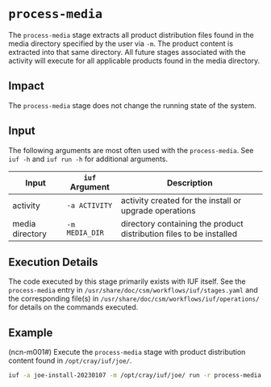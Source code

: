 # `process-media`

The `process-media` stage extracts all product distribution files found in the media directory specified by the user via `-m`. The product content is extracted into that same directory. All future stages associated with the activity will execute for all applicable products found in the media directory.

## Impact

The `process-media` stage does not change the running state of the system.

## Input

The following arguments are most often used with the `process-media`. See `iuf -h` and `iuf run -h` for additional arguments.

| Input           | `iuf` Argument | Description |
| --------------- | -------------- | ----------- |
| activity        | `-a ACTIVITY`  | activity created for the install or upgrade operations |
| media directory | `-m MEDIA_DIR` | directory containing the product distribution files to be installed |

## Execution Details

The code executed by this stage primarily exists with IUF itself. See the `process-media` entry in `/usr/share/doc/csm/workflows/iuf/stages.yaml` and the corresponding file(s) in `/usr/share/doc/csm/workflows/iuf/operations/` for details on the commands executed.

## Example

(ncn-m001#) Execute the `process-media` stage with product distribution content found in `/opt/cray/iuf/joe/`.

```bash
iuf -a joe-install-20230107 -m /opt/cray/iuf/joe/ run -r process-media
```
